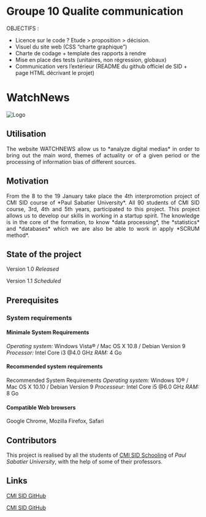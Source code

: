 # Groupe 10 Qualite communication

OBJECTIFS :  
- Licence sur le code ? Etude > proposition > décision.  
- Visuel du site web (CSS “charte graphique”)  
- Charte de codage + template des rapports à rendre  
- Mise en place des tests (unitaires, non régression, globaux)  
- Communication vers l’extérieur (README du github officiel de SID + page HTML décrivant le
projet)  



# WatchNews
![Logo](https://raw.githubusercontent.com/ProjetSID2018/Groupe10_Qualite_communication/master/Logos/Logo3.png)

## Utilisation
<p style="text-align:justify;">
  The website WATCHNEWS allow us to *analyze digital medias* in order to bring out the main word, themes of actuality or of a given period or the processing of information bias of different sources.
  </p>

## Motivation
<p style="text-align:justify;">
  From the 8 to the 19 January take place the 4th interpromotion project of CMI SID course of *Paul Sabatier University*.
  All 90 students of CMI SID course, 3rd, 4th and 5th years, participated to this project.
  This project allows us to develop our skills in working in a startup spirit. 
  The knowledge is in the core of the formation, to know *data processing*, the *statistics* and *databases* which we are also be able to work in apply *SCRUM method*.
  </p>

## State of the project
Version 1.0 _Released_

Version 1.1 _Scheduled_

## Prerequisites

### System requirements

#### Minimale System Requirements
*Operating system:* Windows Vista® / Mac OS X 10.8 / Debian Version 9
*Processor:* Intel Core i3  @4.0 GHz
*RAM:* 4 Go

#### Recommended system requirements
Recommended System Requirements
*Operating system:* Windows 10® / Mac OS X 10.10 / Debian Version 9
*Processeur:* Intel Core i5  @6.0 GHz
*RAM:* 8 Go

#### Compatible Web browsers
Google Chrome, Mozilla Firefox, Safari

## Contributors
This project is realised by all the students of [CMI SID Schooling](http://www.univ-tlse3.fr/masters/master-statistique-et-informatique-decisionnelle-709138.kjsp) of *Paul Sabatier University*, with the help of some of their professors.

## Links
[CMI SID GitHub](https://cmisid.github.io)

[CMI SID GitHub](https://github.com/cmisid)

